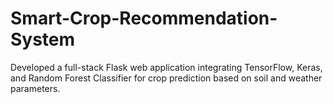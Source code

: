 # Smart-Crop-Recommendation-System
Developed a full-stack Flask web application integrating TensorFlow, Keras, and Random Forest Classifier for crop prediction based on soil and weather parameters.

